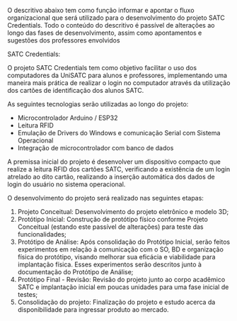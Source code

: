 O descritivo abaixo tem como função informar e apontar o fluxo organizacional que será utilizado para o desenvolvimento do projeto SATC Credentials. 
Todo o conteúdo do descritivo é passível de alterações ao longo das fases de desenvolvimento, assim como apontamentos e sugestões dos professores envolvidos

SATC Credentials:

O projeto SATC Credentials tem como objetivo facilitar o uso dos computadores da UniSATC para alunos e professores, implementando uma maneira mais 
prática de realizar o login no computador através da utilização dos cartões de identificação dos alunos SATC.

As seguintes tecnologias serão utilizadas ao longo do projeto:
- Microcontrolador Arduino / ESP32
- Leitura RFID
- Emulação de Drivers do Windows e comunicação Serial com Sistema Operacional
- Integração de microcontrolador com banco de dados

A premissa inicial do projeto é desenvolver um dispositivo compacto que realize a leitura RFID dos cartões SATC, verificando a existência de um login
atrelado ao dito cartão, realizando a inserção automática dos dados de login do usuário no sistema operacional.

O desenvolvimento do projeto será realizado nas seguintes etapas:

1. Projeto Conceitual: Desenvolvimento do projeto eletrônico e modelo 3D;
2. Protótipo Inicial: Construção de protótipo físico conforme Projeto Conceitual (estando este passível de alterações) para teste das funcionalidades;
3. Protótipo de Análise: Após consolidação do Protótipo Inicial, serão feitos experimentos em relação à comunicação com o SO, BD e organização física do protótipo,
visando melhorar sua eficácia e viabilidade para implantação física. Esses experimentos serão descritos junto à documentação do Protótipo de Análise;
4. Protótipo Final - Revisão: Revisão do projeto junto ao corpo acadêmico SATC e implantação inicial em poucas unidades para uma fase inicial de testes;
5. Consolidação do projeto: Finalização do projeto e estudo acerca da disponibilidade para ingressar produto ao mercado.
